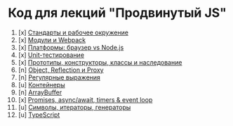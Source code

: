 # Код для лекций "Продвинутый JS"

1. [x] [Стандарты и рабочее окружение](workspace)
1. [x] [Модули и Webpack](modules)
1. [x] [Платформы: браузер vs Node.js](platforms)
1. [x] [Unit-тестирование](test-ci)
1. [x] [Прототипы, конструкторы, классы и наследование](oop)
1. [n] [Object, Reflection и Proxy](advanced)
1. [n] [Регулярные выражения](regex)
1. [u] [Контейнеры](containers)
1. [n] [ArrayBuffer](arraybuffer)
1. [x] [Promises, async/await, timers & event loop](async)
1. [u] [Символы, итераторы, генераторы](symbols-iterators-generators)
1. [u] [TypeScript](typescript)
